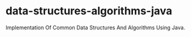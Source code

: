 # data-structures-algorithms-java
Implementation Of Common Data Structures And Algorithms Using Java. 
